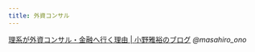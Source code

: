```yaml
---
title: 外資コンサル
---
```


[理系が外資コンサル・金融へ行く理由 | 小野雅裕のブログ](http://hiroono.com/ja/2020/02/18/理系が外資コンサル・金融へ行く理由/)
*@masahiro_ono*
